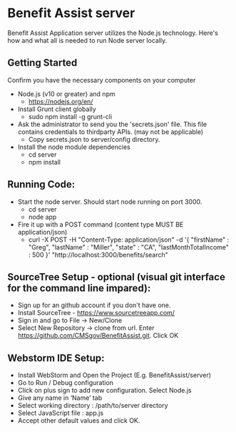 Benefit Assist server
=====================

Benefit Assist Application server utilizes the Node.js technology. Here's how and what all is needed to run Node server locally.

## Getting Started
Confirm you have the necessary components on your computer

* Node.js (v10 or greater) and npm  
    * https://nodejs.org/en/
* Install Grunt client globally  
    * sudo npm install -g grunt-cli 
* Ask the administrator to send you the 'secrets.json' file.  This file contains credentials to thirdparty APIs. (may not be applicable)
    * Copy secrets.json to server/config directory.
* Install the node module dependencies
    * cd server
    * npm install

## Running Code:
* Start the node server. Should start node running on port 3000.
    * cd server
    * node app
* Fire it up with a POST command (content type MUST BE application/json)
    * curl -X POST -H "Content-Type: application/json" -d '{
          "firstName" : "Greg",
          "lastName" : "Miller",
          "state" : "CA",
          "lastMonthTotalIncome" : 500
      }' "http://localhost:3000/benefits/search"

## SourceTree Setup - optional (visual git interface for the command line impared):
* Sign up for an github account if you don't have one.
* Install SourceTree - https://www.sourcetreeapp.com/
* Sign in and go to File -> New/Clone
* Select New Repository -> clone from url. Enter https://github.com/CMSgov/BenefitAssist.git. Click OK


## Webstorm IDE Setup:
* Install WebStorm and Open the Project (E.g. BenefitAssist/server)
* Go to Run / Debug configuration
* Click on plus sign to add new configuration. Select Node.js
* Give any name in ‘Name’ tab
* Select working directory : /path/to/server directory
* Select JavaScript file : app.js
* Accept other default values and click OK.

